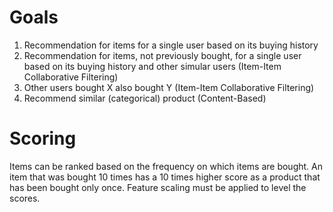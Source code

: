# Goals

1. Recommendation for items for a single user based on its buying history
2. Recommendation for items, not previously bought, for a single user based on its buying history and other simular users (Item-Item Collaborative Filtering)
3. Other users bought X also bought Y (Item-Item Collaborative Filtering)
4. Recommend similar (categorical) product (Content-Based)

# Scoring
Items can be ranked based on the frequency on which items are bought. An item that was bought 10 times has a 10 times higher score as a product that has been bought only once.
Feature scaling must be applied to level the scores.


